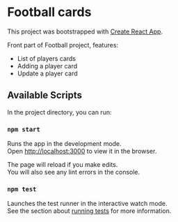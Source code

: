 # Football cards

This project was bootstrapped with [Create React App](https://github.com/facebook/create-react-app).

Front part of Football project, features:
* List of players cards
* Adding a player card
* Update a player card

## Available Scripts

In the project directory, you can run:

### `npm start`

Runs the app in the development mode.\
Open [http://localhost:3000](http://localhost:3000) to view it in the browser.

The page will reload if you make edits.\
You will also see any lint errors in the console.

### `npm test`

Launches the test runner in the interactive watch mode.\
See the section about [running tests](https://facebook.github.io/create-react-app/docs/running-tests) for more information.
